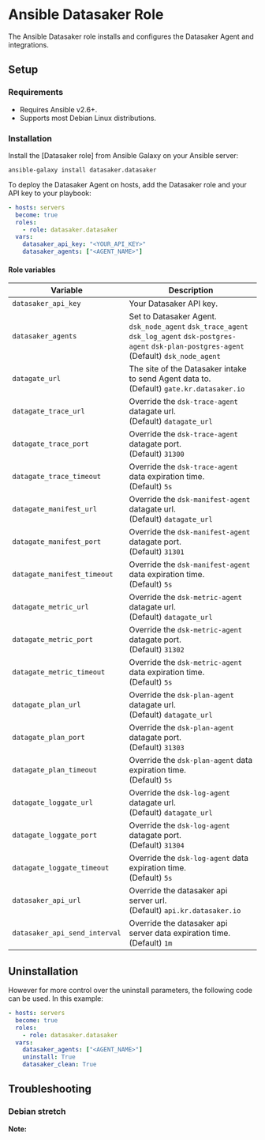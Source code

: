 # Ansible Datasaker Role

The Ansible Datasaker role installs and configures the Datasaker Agent and integrations.

## Setup

### Requirements

- Requires Ansible v2.6+.
- Supports most Debian Linux distributions.

### Installation

Install the [Datasaker role] from Ansible Galaxy on your Ansible server:

```shell
ansible-galaxy install datasaker.datasaker
```

To deploy the Datasaker Agent on hosts, add the Datasaker role and your API key to your playbook:

```yml
- hosts: servers
  become: true
  roles:
    - role: datasaker.datasaker
  vars:
    datasaker_api_key: "<YOUR_API_KEY>"
    datasaker_agents: ["<AGENT_NAME>"]
```

#### Role variables

| Variable                                   | Description                                                                                                                                                                                                                                                                                                                                                        |
|--------------------------------------------|--------------------------------------------------------------------------------------------------------------------------------------------------------------------------------------------------------------------------------------------------------------------------------------------------------------------------------------------------------------------|
|`datasaker_api_key`|Your Datasaker API key.|
|`datasaker_agents`|Set to Datasaker Agent.<br>`dsk_node_agent` `dsk_trace_agent` `dsk_log_agent` `dsk-postgres-agent` `dsk-plan-postgres-agent`<br>(Default) `dsk_node_agent`|
|`datagate_url`|The site of the Datasaker intake to send Agent data to.<br>(Default) `gate.kr.datasaker.io`|
|`datagate_trace_url`|Override the `dsk-trace-agent` datagate url. <br>(Default) `datagate_url`|
|`datagate_trace_port`|Override the `dsk-trace-agent` datagate port. <br>(Default) `31300`|
|`datagate_trace_timeout`|Override the `dsk-trace-agent` data expiration time. <br>(Default) `5s`|
|`datagate_manifest_url`|Override the `dsk-manifest-agent` datagate url. <br>(Default) `datagate_url`|
|`datagate_manifest_port`|Override the `dsk-manifest-agent` datagate port. <br>(Default) `31301`|
|`datagate_manifest_timeout`|Override the `dsk-manifest-agent` data expiration time. <br>(Default) `5s`|
|`datagate_metric_url`|Override the `dsk-metric-agent` datagate url. <br>(Default) `datagate_url`|
|`datagate_metric_port`|Override the `dsk-metric-agent` datagate port. <br>(Default) `31302`|
|`datagate_metric_timeout`|Override the `dsk-metric-agent` data expiration time. <br>(Default) `5s`|
|`datagate_plan_url`|Override the `dsk-plan-agent` datagate url. <br>(Default) `datagate_url`|
|`datagate_plan_port`|Override the `dsk-plan-agent` datagate port. <br>(Default) `31303`|
|`datagate_plan_timeout`|Override the `dsk-plan-agent` data expiration time. <br>(Default) `5s`|
|`datagate_loggate_url`|Override the `dsk-log-agent` datagate url. <br>(Default) `datagate_url`|
|`datagate_loggate_port`|Override the `dsk-log-agent` datagate port. <br>(Default) `31304`|
|`datagate_loggate_timeout`|Override the `dsk-log-agent` data expiration time. <br>(Default) `5s`|
|`datasaker_api_url`|Override the datasaker api server url. <br>(Default) `api.kr.datasaker.io`|
|`datasaker_api_send_interval`|Override the datasaker api server data expiration time. <br>(Default) `1m`|

## Uninstallation

However for more control over the uninstall parameters, the following code can be used.
In this example:

```yml
- hosts: servers
  become: true
  roles:
    - role: datasaker.datasaker
  vars:
    datasaker_agents: ["<AGENT_NAME>"]
    uninstall: True
    datasaker_clean: True
```

## Troubleshooting

### Debian stretch

**Note:** 
